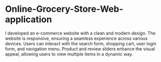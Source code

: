 # Online-Grocery-Store-Web-application
I developed an e-commerce website with a clean and modern design. The website is responsive, ensuring a seamless experience across various devices. Users can interact with the search form, shopping cart, user login form, and navigation menu. Product and review sliders enhance the visual appeal, allowing users to view multiple items in a dynamic way. 
